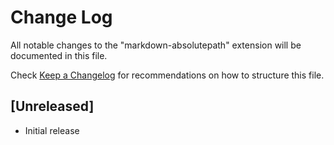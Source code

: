 # Change Log

All notable changes to the "markdown-absolutepath" extension will be documented in this file.

Check [Keep a Changelog](http://keepachangelog.com/) for recommendations on how to structure this file.

## [Unreleased]

- Initial release